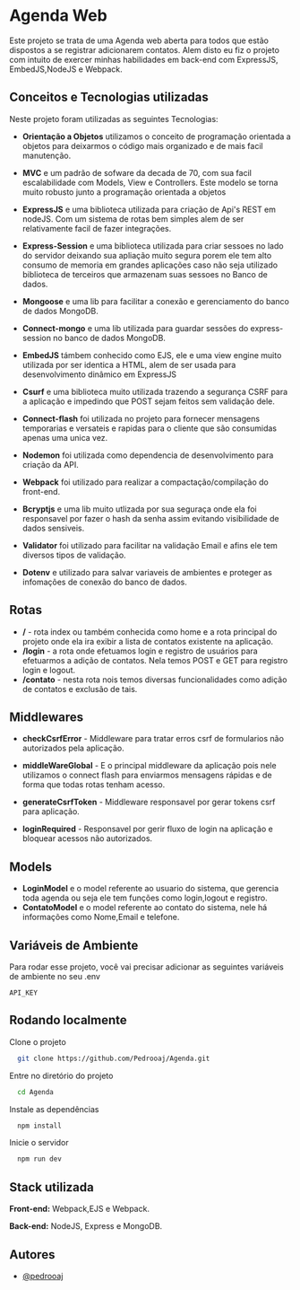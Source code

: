 
# Agenda Web
Este projeto se trata de uma Agenda web aberta para todos que estão dispostos a se registrar adicionarem contatos.
Alem disto eu fiz o projeto com intuito de exercer minhas habilidades em back-end com ExpressJS, EmbedJS,NodeJS e Webpack.



## Conceitos e Tecnologias utilizadas

Neste projeto foram utilizadas as seguintes Tecnologias:

- **Orientação a Objetos** utilizamos o conceito de programação orientada a objetos para deixarmos o código mais organizado e de mais facil manutenção.

- **MVC** e um padrão de sofware da decada de 70, com sua facil escalabilidade com Models, View e Controllers. Este modelo se torna muito robusto junto a programação orientada a objetos

- **ExpressJS** e uma biblioteca utilizada para criação de Api's REST em nodeJS. Com um sistema de rotas bem simples alem de ser relativamente facil de fazer integrações.
- **Express-Session** e uma biblioteca utilizada para criar sessoes no lado do servidor deixando sua apliação muito segura porem ele tem alto consumo de memoria em grandes aplicações caso não seja utilizado biblioteca de terceiros que armazenam suas sessoes no Banco de dados.
- **Mongoose** e uma lib para facilitar a conexão e gerenciamento do banco de dados MongoDB.
- **Connect-mongo** e uma lib utilizada para guardar sessões do express-session no banco de dados MongoDB.
- **EmbedJS** támbem conhecido como EJS, ele e uma view engine muito utilizada por ser identica a HTML, alem de ser usada para desenvolvimento dinâmico em ExpressJS
- **Csurf** e uma biblioteca muito utilizada trazendo a segurança CSRF para a aplicação e impedindo que POST sejam feitos sem validação dele.
- **Connect-flash** foi utilizada no projeto para fornecer mensagens temporarias e versateis e rapidas para o cliente que são consumidas apenas uma unica vez.
- **Nodemon** foi utilizada como dependencia de desenvolvimento para criação da API.
- **Webpack** foi utilizado para realizar a compactação/compilação do front-end.
- **Bcryptjs** e uma lib muito utlizada por sua seguraça onde ela foi responsavel por fazer o hash da senha assim evitando visibilidade de dados sensiveis.
- **Validator** foi utilizado para facilitar na validação Email e afins ele tem diversos tipos de validação.
- **Dotenv** e utilizado para salvar variaveis de ambientes e proteger as infomações de conexão do banco de dados.


## Rotas
- **/** - rota index ou também conhecida como home e a rota principal do projeto onde ela ira exibir a lista de contatos existente na aplicação.
- **/login** - a rota onde efetuamos login e registro de usuários para efetuarmos a adição de contatos. Nela temos POST e GET para registro login e logout.
- **/contato** - nesta rota nois temos diversas funcionalidades como adição de contatos e exclusão de tais.


## Middlewares
- **checkCsrfError** - Middleware para tratar erros csrf de formularios não autorizados pela aplicação.
- **middleWareGlobal** - E o principal middleware da aplicação pois nele utilizamos o connect flash para enviarmos mensagens rápidas e de forma que todas rotas tenham acesso.
- **generateCsrfToken** - Middleware responsavel por gerar tokens csrf para aplicação.

- **loginRequired** - Responsavel por gerir fluxo de login na aplicação e bloquear acessos não autorizados.


## Models
- **LoginModel** e o model referente ao usuario do sistema, que gerencia toda agenda ou seja ele tem funções como login,logout e registro.
- **ContatoModel** e o model referente ao contato do sistema, nele há informações como Nome,Email e telefone.

## Variáveis de Ambiente

Para rodar esse projeto, você vai precisar adicionar as seguintes variáveis de ambiente no seu .env

`API_KEY`



## Rodando localmente

Clone o projeto

```bash
  git clone https://github.com/Pedrooaj/Agenda.git
```

Entre no diretório do projeto

```bash
  cd Agenda
```

Instale as dependências

```bash
  npm install
```

Inicie o servidor

```bash
  npm run dev
```


## Stack utilizada

**Front-end:** Webpack,EJS e Webpack. 

**Back-end:** NodeJS, Express e MongoDB.


## Autores

- [@pedrooaj](https://www.github.com/pedrooaj)
